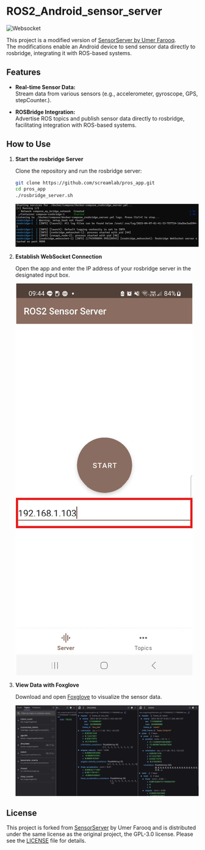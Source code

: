 # ROS2_Android_sensor_server

![Websocket](https://img.shields.io/badge/protocol-websocket-green)


This project is a modified version of [SensorServer by Umer Farooq](https://github.com/umer0586/SensorServer).  
The modifications enable an Android device to send sensor data directly to rosbridge, integrating it with ROS-based systems.


## Features
- **Real-time Sensor Data:**  
  Stream data from various sensors (e.g., accelerometer, gyroscope, GPS, stepCounter.).


- **ROSBridge Integration:**  
  Advertise ROS topics and publish sensor data directly to rosbridge, facilitating integration with ROS-based systems.

## How to Use

1. **Start the rosbridge Server**

    Clone the repository and run the rosbridge server:
    
    ```bash
    git clone https://github.com/screamlab/pros_app.git
    cd pros_app
    ./rosbridge_server.sh
    ```

    ![rosbridge](./img/rosbridge.png)

2. **Establish WebSocket Connection**

    Open the app and enter the IP address of your rosbridge server in the designated input box.

    ![ip](./img/ip%20demo.png)

3. **View Data with Foxglove**

    Download and open [Foxglove](https://foxglove.dev/) to visualize the sensor data.

    ![foxglove](./img/foxglove.png)

## License

This project is forked from [SensorServer](https://github.com/umer0586/SensorServer) by Umer Farooq and is distributed under the same license as the original project, the GPL-3.0 license. Please see the [LICENSE](LICENSE) file for details.
